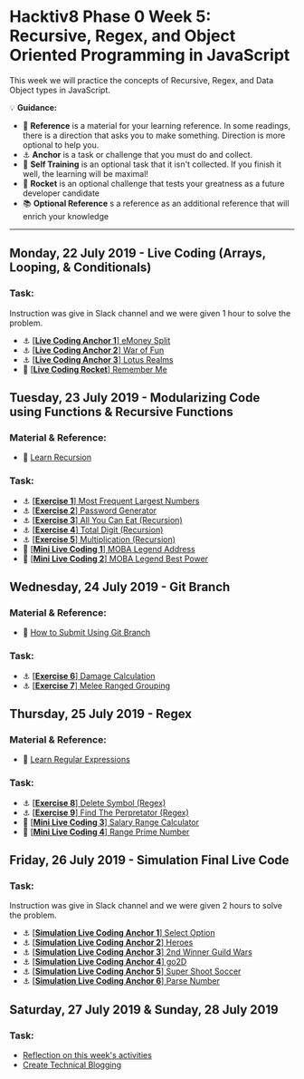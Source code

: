 # Hacktiv8 Phase 0 Week 5: Recursive, Regex, and Object Oriented Programming in JavaScript

This week we will practice the concepts of Recursive, Regex, and Data Object types in JavaScript.

:bulb: **Guidance:**
- :notebook_with_decorative_cover: **Reference** is a material for your learning reference. In some readings, there is a direction that asks you to make something. Direction is more optional to help you.
- :anchor: **Anchor** is a task or challenge that you must do and collect.
- 💪 **Self Training** is an optional task that it isn't collected. If you finish it well, the learning will be maximal!
- :rocket: **Rocket** is an optional challenge that tests your greatness as a future developer candidate
- :books: **Optional Reference** s a reference as an additional reference that will enrich your knowledge
---

## Monday, 22 July 2019 - Live Coding (Arrays, Looping, & Conditionals)

### Task:
Instruction was give in Slack channel and we were given 1 hour to solve the problem.
- :anchor:
[[**Live Coding Anchor 1**] eMoney Split](https://github.com/andreassosilo/hacktiv8/blob/master/phase0/week5/livecoding-1.js)
- :anchor:
[[**Live Coding Anchor 2**] War of Fun](https://github.com/andreassosilo/hacktiv8/blob/master/phase0/week5/livecoding-2.js)
- :anchor:
[[**Live Coding Anchor 3**] Lotus Realms](https://github.com/andreassosilo/hacktiv8/blob/master/phase0/week5/livecoding-3.js)
- :rocket:
[[**Live Coding Rocket**] Remember Me](https://github.com/andreassosilo/hacktiv8/blob/master/phase0/week5/livecoding-4.js)

## Tuesday, 23 July 2019 - Modularizing Code using Functions & Recursive Functions

### Material & Reference:
- :notebook_with_decorative_cover:
[Learn Recursion](/modules/js-function-recursive.md)

### Task:
- :anchor: [[**Exercise 1**] Most Frequent Largest Numbers](https://github.com/andreassosilo/hacktiv8/blob/master/phase0/week5/exercise-1.js)
- :anchor: [[**Exercise 2**] Password Generator](https://github.com/andreassosilo/hacktiv8/blob/master/phase0/week5/exercise-2.js)
- :anchor: [[**Exercise 3**] All You Can Eat (Recursion)](https://github.com/andreassosilo/hacktiv8/blob/master/phase0/week5/exercise-3.js)
- :anchor: [[**Exercise 4**] Total Digit (Recursion)](https://github.com/andreassosilo/hacktiv8/blob/master/phase0/week5/exercise-4.js)
- :anchor: [[**Exercise 5**] Multiplication (Recursion)](https://github.com/andreassosilo/hacktiv8/blob/master/phase0/week5/exercise-5.js)
- 💪 [[**Mini Live Coding 1**] MOBA Legend Address](https://github.com/andreassosilo/hacktiv8/blob/master/phase0/week5/Mini%20Live%20Code%201/1.js)
- 💪 [[**Mini Live Coding 2**] MOBA Legend Best Power](https://github.com/andreassosilo/hacktiv8/blob/master/phase0/week5/Mini%20Live%20Code%201/2.js)

## Wednesday, 24 July 2019 - Git Branch

### Material & Reference:
- :notebook_with_decorative_cover:
[How to Submit Using Git Branch](/modules/submitting-on-a-new-branch.md)

### Task:
- :anchor: [[**Exercise 6**] Damage Calculation](https://github.com/andreassosilo/hacktiv8/blob/master/phase0/week5/exercise-6.js)
- :anchor: [[**Exercise 7**] Melee Ranged Grouping](https://github.com/andreassosilo/hacktiv8/blob/master/phase0/week5/exercise-7.js)

## Thursday, 25 July 2019 - Regex

### Material & Reference:
- :notebook_with_decorative_cover:
[Learn Regular Expressions](/modules/regular-expressions.md)

### Task:
- :anchor:
[[**Exercise 8**] Delete Symbol (Regex)](https://github.com/andreassosilo/hacktiv8/blob/master/phase0/week5/exercise-8.js)
- :anchor:
[[**Exercise 9**] Find The Perpretator (Regex)](https://github.com/andreassosilo/hacktiv8/blob/master/phase0/week5/exercise-9.js)
- 💪 [[**Mini Live Coding 3**] Salary Range Calculator](https://github.com/andreassosilo/hacktiv8/blob/master/phase0/week5/Mini%20Live%20Code%202/001.js)
- 💪 [[**Mini Live Coding 4**] Range Prime Number](https://github.com/andreassosilo/hacktiv8/blob/master/phase0/week5/Mini%20Live%20Code%202/001.js)

## Friday, 26 July 2019 - Simulation Final Live Code
### Task:
Instruction was give in Slack channel and we were given 2 hours to solve the problem.
- :anchor:
[[**Simulation Live Coding Anchor 1**] Select Option](https://github.com/andreassosilo/hacktiv8/blob/master/phase0/week5/simulationLiveCode/1.js)
- :anchor:
[[**Simulation Live Coding Anchor 2**] Heroes](https://github.com/andreassosilo/hacktiv8/blob/master/phase0/week5/simulationLiveCode/2.js)
- :anchor:
[[**Simulation Live Coding Anchor 3**] 2nd Winner Guild Wars](https://github.com/andreassosilo/hacktiv8/blob/master/phase0/week5/simulationLiveCode/3.js)
- :anchor:
[[**Simulation Live Coding Anchor 4**] go2D](https://github.com/andreassosilo/hacktiv8/blob/master/phase0/week5/simulationLiveCode/4.js)
- :anchor:
[[**Simulation Live Coding Anchor 5**] Super Shoot Soccer](https://github.com/andreassosilo/hacktiv8/blob/master/phase0/week5/simulationLiveCode/5.js)
- :anchor:
[[**Simulation Live Coding Anchor 6**] Parse Number](https://github.com/andreassosilo/hacktiv8/blob/master/phase0/week5/simulationLiveCode/6.js)

## Saturday, 27 July 2019 & Sunday, 28 July 2019

### Task:
-  [Reflection on this week's activities](https://github.com/andreassosilo/phase-0-activities/blob/master/modules/reflection.md)
-  [Create Technical Blogging](https://github.com/andreassosilo/hacktiv8/blob/master/phase0/week5/README.md)
